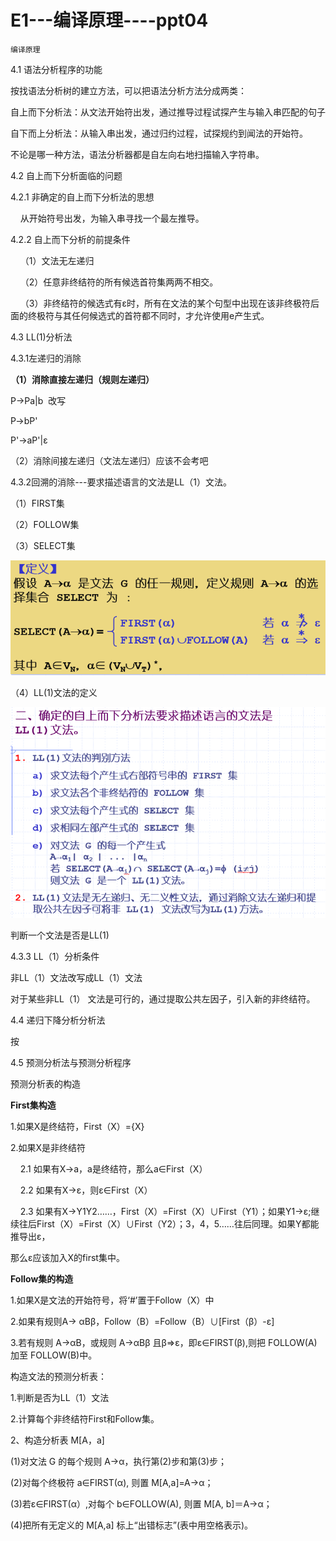 # E1---编译原理----ppt04

`编译原理`

4.1 语法分析程序的功能

按找语法分析树的建立方法，可以把语法分析方法分成两类：

自上而下分析法：从文法开始符出发，通过推导过程试探产生与输入串匹配的句子

自下而上分析法：从输入串出发，通过归约过程，试探规约到闻法的开始符。

不论是哪一种方法，语法分析器都是自左向右地扫描输入字符串。

4.2 自上而下分析面临的问题

4.2.1 非确定的自上而下分析法的思想

    从开始符号出发，为输入串寻找一个最左推导。

4.2.2 自上而下分析的前提条件

    （1）文法无左递归

    （2）任意非终结符的所有候选首符集两两不相交。

    （3）非终结符的候选式有ε时，所有在文法的某个句型中出现在该非终极符后面的终极符与其任何候选式的首符都不同时，才允许使用e产生式。

4.3 LL(1)分析法

4.3.1左递归的消除

**（1）消除直接左递归（规则左递归）**

P->Pa|b  改写

P->bP'

P'->aP'|ε

（2）消除间接左递归（文法左递归）应该不会考吧

4.3.2回溯的消除---要求描述语言的文法是LL（1）文法。

（1）FIRST集

（2）FOLLOW集

（3）SELECT集

![73af771a20137c415700c122c499d1ed.png](image/73af771a20137c415700c122c499d1ed.png)

（4）LL(1)文法的定义

![17c895f11bd40d8029fdba835e90e7b4.png](image/17c895f11bd40d8029fdba835e90e7b4.png)

判断一个文法是否是LL(1)

4.3.3 LL（1）分析条件

非LL（1）文法改写成LL（1）文法

对于某些非LL（1） 文法是可行的，通过提取公共左因子，引入新的非终结符。

4.4 递归下降分析分析法

按

4.5 预测分析法与预测分析程序

预测分析表的构造

**First集构造**

1.如果X是终结符，First（X）={X}

2.如果X是非终结符

    2.1 如果有X->a，a是终结符，那么a∈First（X）

    2.2 如果有X->ε，则ε∈First（X）

    2.3 如果有X->Y1Y2……，First（X）=First（X）∪First（Y1）；如果Y1->ε;继续往后First（X）=First（X）∪First（Y2）；3，4，5……往后同理。如果Y都能推导出ε，

那么ε应该加入X的first集中。

**Follow集的构造**

1.如果X是文法的开始符号，将‘#’置于Follow（X）中

2.如果有规则A-> αBβ，Follow（B）=Follow（B）∪[First（β）-ε]

3.若有规则 A→αB，或规则 A→αBβ 且β=>ε，即ε∈FIRST(β),则把 FOLLOW(A) 加至 FOLLOW(B)中。

构造文法的预测分析表：

1.判断是否为LL（1）文法

2.计算每个非终结符First和Follow集。

2、构造分析表 M[A，a]

(1)对文法 G 的每个规则 A→α，执行第(2)步和第(3)步；

(2)对每个终极符 a∈FIRST(α), 则置 M[A,a]=A→α；

(3)若ε∈FIRST(α）,对每个 b∈FOLLOW(A), 则置 M[A, b]＝A→α；

(4)把所有无定义的 M[A,a] 标上“出错标志”(表中用空格表示)。
